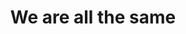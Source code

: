 ---
pid: llp554
title: We are all the same
location_transcription: the city
coordinates: "[-75.164294253324, 39.952911666456]"
zipcode: 
gen_neighborhood: 
neighborhood: 
outside_phl: 
age: 
age_range: 
instagram: 
image_file_name: llp_554.jpg
proposal_transcription: |-
  BLACK
  LIFE
  MATTER
topic: African Americans,Human Rights,Inequality,Violence
topic_summary: 0, 0, 0, 0
type: Sculpture Statue
keywords_other: blm, black lives, matter
credit: 
image_labels: 
twitter: 
facebook: 
permalink: "/monuments/llp554/"
layout: item-page
---